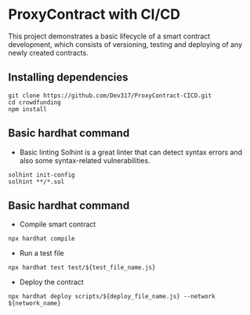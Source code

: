 # ProxyContract with CI/CD

This project demonstrates a basic lifecycle of a smart contract development, which consists of versioning, testing and deploying of any newly created contracts.

## Installing dependencies

```shell
git clone https://github.com/Dev317/ProxyContract-CICD.git
cd crowdfunding
npm install
```

## Basic hardhat command
- Basic linting
Solhint is a great linter that can detect syntax errors and also some syntax-related vulnerabilities.

```shell
solhint init-config
solhint **/*.sol
```

## Basic hardhat command
- Compile smart contract

```shell
npx hardhat compile
```

- Run a test file

```shell
npx hardhat test test/${test_file_name.js}
```

- Deploy the contract

```shell
npx hardhat deploy scripts/${deploy_file_name.js} --network ${network_name}
```

